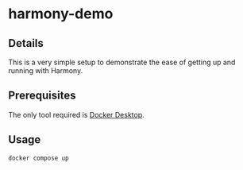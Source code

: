 # harmony-demo

## Details

This is a very simple setup to demonstrate the ease of getting up and running with Harmony.

## Prerequisites

The only tool required is [Docker Desktop](https://www.docker.com/products/docker-desktop).

## Usage

```shell
docker compose up
```
